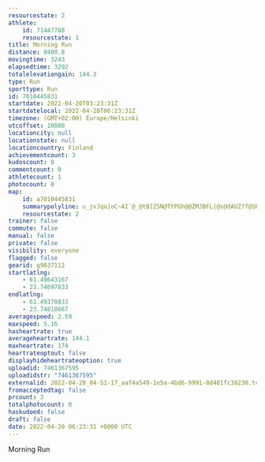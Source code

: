 ```yaml
---
resourcestate: 2
athlete:
    id: 71447788
    resourcestate: 1
title: Morning Run
distance: 8400.8
movingtime: 3243
elapsedtime: 3292
totalelevationgain: 144.3
type: Run
sporttype: Run
id: 7010445831
startdate: 2022-04-20T03:23:31Z
startdatelocal: 2022-04-20T06:23:31Z
timezone: (GMT+02:00) Europe/Helsinki
utcoffset: 10800
locationcity: null
locationstate: null
locationcountry: Finland
achievementcount: 3
kudoscount: 0
commentcount: 0
athletecount: 1
photocount: 0
map:
    id: a7010445831
    summarypolyline: u_jvJqa}oC~AI`@_@tB]ZSN@TYPGh@@ZMJBFL|@s@dAUZ?f@SRH\IpC_AvAOr@H|@UZSbBa@FF@LAjAGh@eAjEk@xA}@|Ck@|Bm@`DO`DDxCMdAD`@FvCGlADlBMnAIfBJrAAp@SvBe@rB[vBc@zAa@hCYt@m@pCYv@_@r@y@hCQjAQtBKb@OtCa@jBGbA?fAR`ATl@`@zBT|@Jv@Rl@d@bCDl@CpAHfA?rAFfAMlAo@`EKhA[jAWtAAxAU|BDr@Id@D`@AxAIrA?l@JdAA`AFvCFpAClAH`BInGBdACv@Qv@ULq@YQWIBWZUfAInBYhB?pC@t@TbA?b@OfBEnAa@jBU`@c@@OGIOWGgBkBUQWa@a@kAYe@K]g@k@qBkEKIGYYQs@oAWOQFk@x@WTYl@c@l@m@Ea@k@WLwBtDc@n@m@~AMp@qBhDOl@Y`@Yz@m@h@s@nBuAhBYBkAl@w@z@WQBKIOc@Y_@GKQo@c@OCi@i@Cw@Hg@Ce@ZwAHML_AHQBc@E]H_AAi@HaCHOF?Ll@J?p@sBVkAXu@V[H_@HsANo@J}@Ca@Vi@?UH_@Ao@\gAj@iAl@aBFe@A_@l@eAJGJ]Bg@Ha@Zw@ZmBf@kBb@mA\]\gBT_@dA{@h@g@|@?RQZ}@`AaBf@wA|@oBf@}@t@}@Pk@d@o@l@uALu@Tq@RuACeA\{DFaCAm@B_AJq@\sAXyCBiC\}@R}@`@qABa@r@y@Fe@Pe@PkANc@PQJYj@uCj@eBRiAh@oB^kAv@qBb@aA|@wCd@mAXoAHu@B_@EcAXy@V{ARcCDiBPk@@m@CUHa@Fq@j@WPBAt@HtAMtCQbAEx@Mb@?`@YzBQbAGbB[rAUfCYrAATUx@o@nEGrCYzAAZOz@EnBBr@Gj@BXPVNKN]Ju@VaA?y@HaAp@gB`@w@~AaCLk@JSXcAZaB^qAx@gCDm@?k@Gg@FaAAw@Ik@?aA@_@PeA@cAGmAOWTgAEg@Bm@GsBMeAFY@{@OsADeAKg@H]JkBEq@VuAHs@Cs@D{@Cq@DyAZ}AfAyBHm@?_AD[ZEX]n@UHGCgAEGm@L{@?uBr@URc@NILYTcA?]\OKUBi@b@k@Ui@b@
    resourcestate: 2
trainer: false
commute: false
manual: false
private: false
visibility: everyone
flagged: false
gearid: g9037112
startlatlng:
    - 61.49643167
    - 23.74697833
endlatlng:
    - 61.49378833
    - 23.74818667
averagespeed: 2.59
maxspeed: 5.16
hasheartrate: true
averageheartrate: 144.1
maxheartrate: 174
heartrateoptout: false
displayhideheartrateoption: true
uploadid: 7461367595
uploadidstr: "7461367595"
externalid: 2022-04-20_04-51-17_aaf4a549-1e5a-4bd6-9991-8d481fc38230.tcx
fromacceptedtag: false
prcount: 3
totalphotocount: 0
haskudoed: false
draft: false
date: 2022-04-20 06:23:31 +0000 UTC
---
```

Morning Run